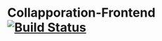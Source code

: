 # Collapporation-Frontend [![Build Status](https://travis-ci.org/Tomdatbenik/Collapporation-Frontend.svg?branch=master)](https://travis-ci.org/Tomdatbenik/Collapporation-Frontend)

